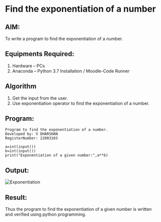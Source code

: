 # Find the exponentiation of a number

## AIM:
To write a program to find the exponentiation of a number.

## Equipments Required:
1. Hardware – PCs
2. Anaconda – Python 3.7 Installation / Moodle-Code Runner

## Algorithm
1. Get the input from the user.
2. Use exponentiation operator to find the exponentiation of a number.

## Program:
```
Program to find the exponentiation of a number.
Developed by: V DHARSHAN
RegisterNumber: 22003103

```
```
a=int(input())
b=int(input())
print("Exponentiation of a given number:",a**b) 

```









## Output:


![Exponentiation](https://user-images.githubusercontent.com/113497491/191748924-3d1e2ced-fa9d-45e0-91fb-b18c0626af8f.png)


## Result:
Thus the program to find the exponentiation of a given number is written and verified using python programming.
